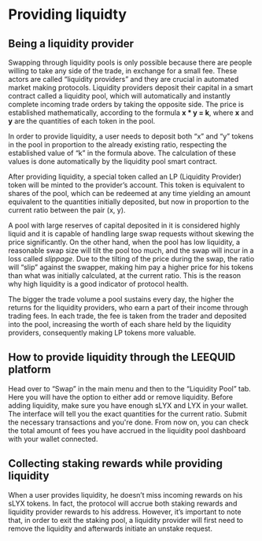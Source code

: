 # Providing liquidty

## Being a liquidity provider

Swapping through liquidity pools is only possible because there are people willing to take any side of the trade, in exchange for a small fee. These actors are called “liquidity providers” and they are crucial in automated market making protocols. Liquidity providers deposit their capital in a smart contract called a liquidity pool, which will automatically and instantly complete incoming trade orders by taking the opposite side. The price is established mathematically, according to the formula **x \* y = k**, where **x** and **y** are the quantities of each token in the pool.

In order to provide liquidity, a user needs to deposit both “x” and “y” tokens in the pool in proportion to the already existing ratio, respecting the established value of “k” in the formula above. The calculation of these values is done automatically by the liquidity pool smart contract.

After providing liquidity, a special token called an LP (Liquidity Provider) token will be minted to the provider’s account. This token is equivalent to shares of the pool, which can be redeemed at any time yielding an amount equivalent to the quantities initially deposited, but now in proportion to the current ratio between the pair (x, y).

A pool with large reserves of capital deposited in it is considered highly liquid and it is capable of handling large swap requests without skewing the price significantly. On the other hand, when the pool has low liquidity, a reasonable swap size will tilt the pool too much, and the swap will incur in a loss called _slippage_. Due to the tilting of the price during the swap, the ratio will “slip” against the swapper, making him pay a higher price for his tokens than what was initially calculated, at the current ratio. This is the reason why high liquidity is a good indicator of protocol health.

The bigger the trade volume a pool sustains every day, the higher the returns for the liquidity providers, who earn a part of their income through trading fees. In each trade, the fee is taken from the trader and deposited into the pool, increasing the worth of each share held by the liquidity providers, consequently making LP tokens more valuable.

## How to provide liquidity through the LEEQUID platform

Head over to “Swap” in the main menu and then to the “Liquidity Pool” tab. Here you will have the option to either add or remove liquidity. Before adding liquidity, make sure you have enough sLYX and LYX in your wallet. The interface will tell you the exact quantities for the current ratio. Submit the necessary transactions and you're done. From now on, you can check the total amount of fees you have accrued in the liquidity pool dashboard with your wallet connected.

## Collecting staking rewards while providing liquidity

When a user provides liquidity, he doesn’t miss incoming rewards on his sLYX tokens. In fact, the protocol will accrue both staking rewards and liquidity provider rewards to his address. However, it’s important to note that, in order to exit the staking pool, a liquidity provider will first need to remove the liquidity and afterwards initiate an unstake request.
